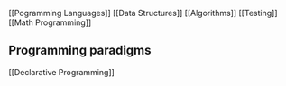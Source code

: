[[Pogramming Languages]]
[[Data Structures]]
[[Algorithms]]
[[Testing]]
[[Math Programming]]

## Programming paradigms
[[Declarative Programming]]